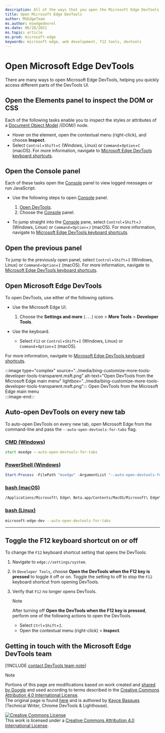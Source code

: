 ```yaml
---
description: All of the ways that you open the Microsoft Edge DevTools.
title: Open Microsoft Edge DevTools
author: MSEdgeTeam
ms.author: msedgedevrel
ms.date: 06/28/2021
ms.topic: article
ms.prod: microsoft-edge
keywords: microsoft edge, web development, f12 tools, devtools
---
```

<!-- Copyright Kayce Basques 

   Licensed under the Apache License, Version 2.0 (the "License");
   you may not use this file except in compliance with the License.
   You may obtain a copy of the License at

       https://www.apache.org/licenses/LICENSE-2.0

   Unless required by applicable law or agreed to in writing, software
   distributed under the License is distributed on an "AS IS" BASIS,
   WITHOUT WARRANTIES OR CONDITIONS OF ANY KIND, either express or implied.
   See the License for the specific language governing permissions and
   limitations under the License. -->
# Open Microsoft Edge DevTools  

There are many ways to open Microsoft Edge DevTools, helping you quickly access different parts of the DevTools UI.  

## Open the Elements panel to inspect the DOM or CSS  

Each of the following tasks enable you to inspect the styles or attributes of a [Document Object Model](https://developer.mozilla.org/en-US/docs/Web/API/Document_Object_Model) /(DOM/) node.

*   Hover on the element, open the contextual menu \(right-click\), and choose **Inspect**.  
*   Select `Control`+`Shift`+`C` \(Windows, Linux\) or `Command`+`Option`+`C` \(macOS\). For more information, navigate to [Microsoft Edge DevTools keyboard shortcuts][DevtoolsShortcutsIndex].  

<!-- :::image type="complex" source="../media/bing-right-click-inspect.msft.png" alt-text="The Inspect option" lightbox="../media/bing-right-click-inspect.msft.png":::
   The **Inspect** option  
:::image-end:::  --> 

<!--Navigate to [Get Started With Viewing And Changing CSS][GetStartedCSS].  -->  

## Open the Console panel  

Each of these tasks open the [Console][DevtoolsConsoleIndex] panel to view logged messages or run JavaScript.  

*   Use the following steps to open [Console][DevtoolsConsoleIndex] panel.  
    
    1.  [Open DevTools](#open-microsoft-edge-devtools).  
    1.  Choose the [Console][DevtoolsConsoleIndex] panel.  

*   To jump straight into the [Console][DevtoolsConsoleIndex] pane, select `Control`+`Shift`+`J` \(Windows, Linux\) or `Command`+`Option`+`J` \(macOS\).  For more information, navigate to [Microsoft Edge DevTools keyboard shortcuts][DevtoolsShortcutsIndex].  

<!--Navigate to [Get Started With The Console][ConsoleGetStarted].  -->

## Open the previous panel  

To jump to the previously open panel, select `Control`+`Shift`+`I` \(Windows, Linux\) or `Command`+`Option`+`I` \(macOS\).  For more information, navigate to [Microsoft Edge DevTools keyboard shortcuts][DevtoolsShortcutsIndex].  

## Open Microsoft Edge DevTools  

To open DevTools, use either of the following options.  

*   Use the Microsoft Edge UI.  
    
    1.  Choose the **Settings and more** \(`...`\) icon >  **More Tools** >  **Developer Tools**.  
    
*   Use the keyboard.  
    *   Select `F12` or `Control`+`Shift`+`I` \(Windows, Linux\) or `Command`+`Option`+`I` \(macOS\).  

For more information, navigate to [Microsoft Edge DevTools keyboard shortcuts][DevtoolsShortcutsIndex].  

:::image type="complex" source="../media/bing-customize-more-tools-developer-tools-transparent.msft.png" alt-text="Open DevTools from the Microsoft Edge main menu" lightbox="../media/bing-customize-more-tools-developer-tools-transparent.msft.png":::
   Open DevTools from the Microsoft Edge main menu  
:::image-end:::  

## Auto-open DevTools on every new tab  

To auto-open DevTools on every new tab, open Microsoft Edge from the command-line and pass the `--auto-open-devtools-for-tabs` flag.  

### [CMD (Windows)](#tab/cmd-Windows/)  

<a id="auto-open-devtools-command-line"></a>  

```cmd
start msedge --auto-open-devtools-for-tabs
```  

### [PowerShell (Windows)](#tab/powershell-Windows/)  

<a id="auto-open-devtools-command-line"></a>  

```powershell
Start-Process -FilePath "msedge" -ArgumentList "--auto-open-devtools-for-tabs"
```  

### [bash (macOS)](#tab/bash-macos/)  

<a id="auto-open-devtools-command-line"></a>  

```bash
/Applications/Microsoft\ Edge\ Beta.app/Contents/MacOS/Microsoft\ Edge\ Beta --auto-open-devtools-for-tabs
```  

### [bash (Linux)](#tab/bash-linux/)  

<a id="auto-open-devtools-command-line"></a>  

```bash
microsoft-edge-dev --auto-open-devtools-for-tabs
```  

* * *  

## Toggle the F12 keyboard shortcut on or off  

To change the `F12` keyboard shortcut setting that opens the DevTools:  

1.  Navigate to `edge://settings/system`.  
1.  In `Developer Tools`, choose **Open the DevTools when the F12 key is pressed** to toggle it off or on.  Toggle the setting to off to stop the `F12` keyboard shortcut from opening DevTools.  
1.  Verify that `F12` no longer opens DevTools.  
    
    > [!NOTE]
    > After turning off **Open the DevTools when the F12 key is pressed**, perform one of the following actions to open the DevTools.  
    > 
    > *   Select `Ctrl`+`Shift`+`I`.  
    > *   Open the contextual menu \(right-click\) > **Inspect**.  
    
## Getting in touch with the Microsoft Edge DevTools team  

[!INCLUDE [contact DevTools team note](../includes/contact-devtools-team-note.md)]  

<!-- links -->  

[DevtoolsConsoleIndex]: ../console/index.md "Console Overview | Microsoft Docs"  
[DevtoolsShortcutsIndex]: ../shortcuts/index.md "Microsoft Edge DevTools keyboard shortcuts | Microsoft Docs"  

<!--[ConsoleGetStarted]: /microsoft-edge/devtools-guide-chromium/console/get-started ""  -->  
<!--[GetStartedCSS]: /microsoft-edge/devtools-guide-chromium/css "CSS"  -->

> [!NOTE]
> Portions of this page are modifications based on work created and [shared by Google][GoogleSitePolicies] and used according to terms described in the [Creative Commons Attribution 4.0 International License][CCA4IL].  
> The original page is found [here](https://developers.google.com/web/tools/chrome-devtools/open) and is authored by [Kayce Basques][KayceBasques] \(Technical Writer, Chrome DevTools \& Lighthouse\).  

[![Creative Commons License][CCby4Image]][CCA4IL]  
This work is licensed under a [Creative Commons Attribution 4.0 International License][CCA4IL].  

[CCA4IL]: https://creativecommons.org/licenses/by/4.0  
[CCby4Image]: https://i.creativecommons.org/l/by/4.0/88x31.png  
[GoogleSitePolicies]: https://developers.google.com/terms/site-policies  
[KayceBasques]: https://developers.google.com/web/resources/contributors#kayce-basques  
